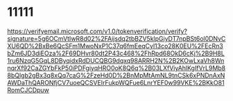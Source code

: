 # 11111
https://verifyemail.microsoft.com/v1.0/tokenverification/verify?signature=5g6OCmVtIwR8d02%2FAijsdq2tbBZV5klpGiyDT7npBSt6ol0DNvCXU6QD%2BxBe6QcSFm1MwoNxP1C37q6fmEeqCyl13co28K0EU%2FEcRn3bZm6JD3diEOza%2F69DHvr80dt2P43c468%2FhRpd68OkD6cKj%2B9H8L1ru6NzqG5GqL8DByqidxRdDUCQBG9dqxq98ARRH2N%2B2KOwLxaVh8WnnqrXf92CaZGYbFkP50iPDFgiyqHRO0oK8Q6q%2B03LXfViyAhlKgIfVrL9Mb88bQlgb2gBx3q8xQq7caG%2FzeHd0D%2BnMpMtAmNL9tnCSk6xPNDnAxNAWDaThQARONfjCV7uoeQCSVEIrFukpWQFue6LnrYEF0w99VKE%2BKkO81RomCJCDpuw
